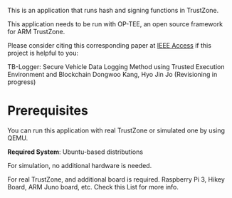 This is an application that runs hash and signing functions in TrustZone.

This application needs to be run with OP-TEE, an open source framework for ARM TrustZone.

Please consider citing this corresponding paper at [IEEE Access](https://ieeexplore.ieee.org/xpl/RecentIssue.jsp?punumber=6287639) if this project is helpful to you:

TB-Logger: Secure Vehicle Data Logging Method using Trusted Execution Environment and Blockchain Dongwoo Kang, Hyo Jin Jo (Revisioning in progress)

# Prerequisites

You can run this application with real TrustZone or simulated one by using QEMU.

**Required System**: Ubuntu-based distributions

For simulation, no additional hardware is needed.

For real TrustZone, and additional board is required. Raspberry Pi 3, Hikey Board, ARM Juno board, etc. Check this List for more info.

